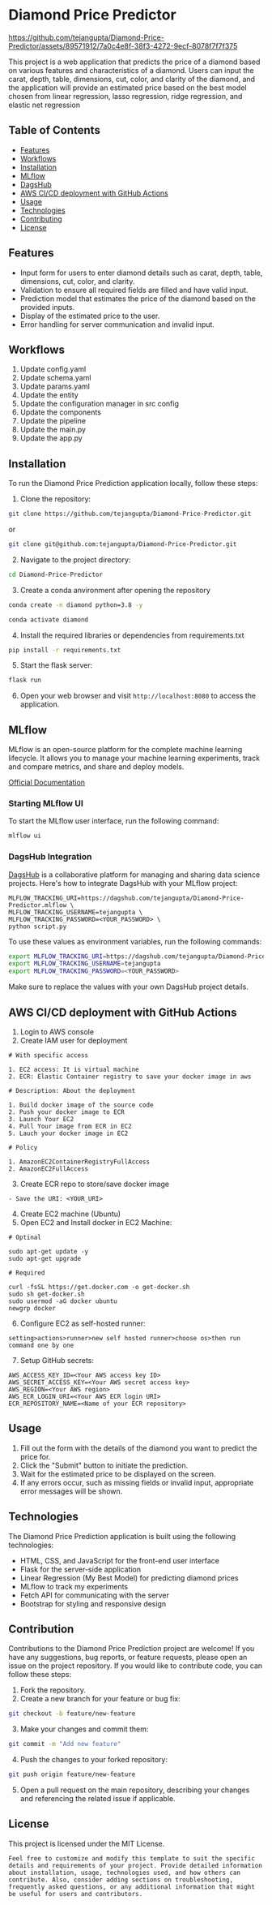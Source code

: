 # Diamond Price Predictor

https://github.com/tejangupta/Diamond-Price-Predictor/assets/89571912/7a0c4e8f-38f3-4272-9ecf-8078f7f7f375

This project is a web application
that predicts the price of a diamond based on various features and characteristics of a diamond.
Users can input the carat, depth, table, dimensions, cut, color, and clarity of the diamond,
and the application will provide an estimated price based on the best model chosen from linear regression,
lasso regression, ridge regression, and elastic net regression

## Table of Contents

- [Features](#features)
- [Workflows](#workflows)
- [Installation](#installation)
- [MLflow](#mlflow)
- [DagsHub](#dagshub)
- [AWS CI/CD deployment with GitHub Actions](#deplpyment)
- [Usage](#usage)
- [Technologies](#technologies)
- [Contributing](#contributing)
- [License](#license)

## Features

- Input form for users to enter diamond details such as carat, depth, table, dimensions, cut, color, and clarity.
- Validation to ensure all required fields are filled and have valid input.
- Prediction model that estimates the price of the diamond based on the provided inputs.
- Display of the estimated price to the user.
- Error handling for server communication and invalid input.

## Workflows

1. Update config.yaml
2. Update schema.yaml
3. Update params.yaml
4. Update the entity
5. Update the configuration manager in src config
6. Update the components
7. Update the pipeline 
8. Update the main.py
9. Update the app.py

## Installation

To run the Diamond Price Prediction application locally, follow these steps:

1. Clone the repository:

```bash
git clone https://github.com/tejangupta/Diamond-Price-Predictor.git
 ````
or
```bash
git clone git@github.com:tejangupta/Diamond-Price-Predictor.git
```

2. Navigate to the project directory:

```bash
cd Diamond-Price-Predictor 
```

3. Create a conda anvironment after opening the repository

```bash
conda create -n diamond python=3.8 -y
```

```bash
conda activate diamond
```

4. Install the required libraries or dependencies from requirements.txt

```bash
pip install -r requirements.txt
```

5. Start the flask server: 

```bash
flask run
```

6. Open your web browser and visit `http://localhost:8080` to access the application.

## MLflow

MLflow is an open-source platform for the complete machine learning lifecycle. It allows you to manage your machine learning experiments, track and compare metrics, and share and deploy models.

[Official Documentation](https://mlflow.org/docs/latest/index.html)

### Starting MLflow UI

To start the MLflow user interface, run the following command:

```bash
mlflow ui
```

### DagsHub Integration

[DagsHub](https://dagshub.com/) is a collaborative platform for managing and sharing data science projects. Here's how to integrate DagsHub with your MLflow project:

```angular2html
MLFLOW_TRACKING_URI=https://dagshub.com/tejangupta/Diamond-Price-Predictor.mlflow \
MLFLOW_TRACKING_USERNAME=tejangupta \
MLFLOW_TRACKING_PASSWORD=<YOUR_PASSWORD> \
python script.py
```

To use these values as environment variables, run the following commands:

```bash
export MLFLOW_TRACKING_URI=https://dagshub.com/tejangupta/Diamond-Price-Predictor.mlflow
export MLFLOW_TRACKING_USERNAME=tejangupta
export MLFLOW_TRACKING_PASSWORD=<YOUR_PASSWORD>
```

Make sure to replace the values with your own DagsHub project details.

## AWS CI/CD deployment with GitHub Actions

1. Login to AWS console
2. Create IAM user for deployment

```angular2html
# With specific access

1. EC2 access: It is virtual machine
2. ECR: Elastic Container registry to save your docker image in aws

# Description: About the deployment

1. Build docker image of the source code
2. Push your docker image to ECR
3. Launch Your EC2
4. Pull Your image from ECR in EC2
5. Lauch your docker image in EC2

# Policy

1. AmazonEC2ContainerRegistryFullAccess
2. AmazonEC2FullAccess
```

3. Create ECR repo to store/save docker image

```angular2html
- Save the URI: <YOUR_URI>
```

4. Create EC2 machine (Ubuntu) 
5. Open EC2 and Install docker in EC2 Machine:

```angular2html
# Optinal

sudo apt-get update -y
sudo apt-get upgrade

# Required

curl -fsSL https://get.docker.com -o get-docker.sh
sudo sh get-docker.sh
sudo usermod -aG docker ubuntu
newgrp docker
```

6. Configure EC2 as self-hosted runner:

```angular2html
setting>actions>runner>new self hosted runner>choose os>then run command one by one
```

7.  Setup GitHub secrets:

```angular2html
AWS_ACCESS_KEY_ID=<Your AWS access key ID>
AWS_SECRET_ACCESS_KEY=<Your AWS secret access key>
AWS_REGION=<Your AWS region>
AWS_ECR_LOGIN_URI=<Your AWS ECR login URI>
ECR_REPOSITORY_NAME=<Name of your ECR repository> 
```

## Usage 

1. Fill out the form with the details of the diamond you want to predict the price for.
2. Click the "Submit" button to initiate the prediction.
3. Wait for the estimated price to be displayed on the screen.
4. If any errors occur, such as missing fields or invalid input, appropriate error messages will be shown.

## Technologies 

The Diamond Price Prediction application is built using the following technologies:

- HTML, CSS, and JavaScript for the front-end user interface
- Flask for the server-side application
- Linear Regression (My Best Model) for predicting diamond prices
- MLflow to track my experiments
- Fetch API for communicating with the server
- Bootstrap for styling and responsive design

## Contribution 

Contributions to the Diamond Price Prediction project are welcome!
If you have any suggestions, bug reports, or feature requests, please open an issue on the project repository.
If you would like to contribute code, you can follow these steps:

1. Fork the repository.
2. Create a new branch for your feature or bug fix:

```bash
git checkout -b feature/new-feature
```

3. Make your changes and commit them:

```bash
git commit -m "Add new feature"
```

4. Push the changes to your forked repository:

```bash
git push origin feature/new-feature
```

5. Open a pull request on the main repository, describing your changes and referencing the related issue if applicable.

## License

This project is licensed under the MIT License.

```arduino
Feel free to customize and modify this template to suit the specific details and requirements of your project. Provide detailed information about installation, usage, technologies used, and how others can contribute. Also, consider adding sections on troubleshooting, frequently asked questions, or any additional information that might be useful for users and contributors.
```
